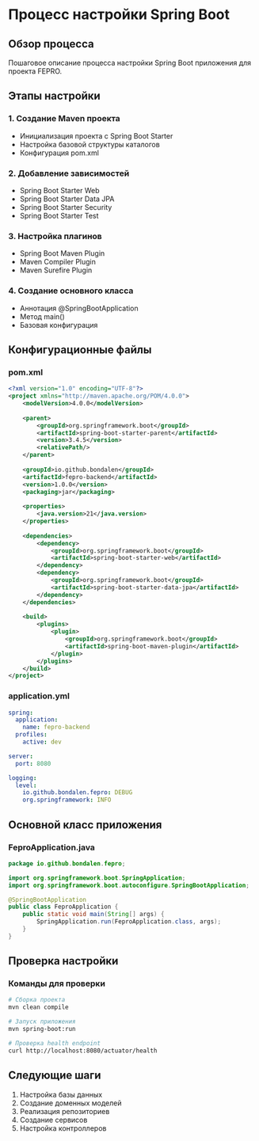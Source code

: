 # Процесс настройки Spring Boot

## Обзор процесса

Пошаговое описание процесса настройки Spring Boot приложения для проекта FEPRO.

## Этапы настройки

### 1. Создание Maven проекта
- Инициализация проекта с Spring Boot Starter
- Настройка базовой структуры каталогов
- Конфигурация pom.xml

### 2. Добавление зависимостей
- Spring Boot Starter Web
- Spring Boot Starter Data JPA
- Spring Boot Starter Security
- Spring Boot Starter Test

### 3. Настройка плагинов
- Spring Boot Maven Plugin
- Maven Compiler Plugin
- Maven Surefire Plugin

### 4. Создание основного класса
- Аннотация @SpringBootApplication
- Метод main()
- Базовая конфигурация

## Конфигурационные файлы

### pom.xml
```xml
<?xml version="1.0" encoding="UTF-8"?>
<project xmlns="http://maven.apache.org/POM/4.0.0">
    <modelVersion>4.0.0</modelVersion>
    
    <parent>
        <groupId>org.springframework.boot</groupId>
        <artifactId>spring-boot-starter-parent</artifactId>
        <version>3.4.5</version>
        <relativePath/>
    </parent>
    
    <groupId>io.github.bondalen</groupId>
    <artifactId>fepro-backend</artifactId>
    <version>1.0.0</version>
    <packaging>jar</packaging>
    
    <properties>
        <java.version>21</java.version>
    </properties>
    
    <dependencies>
        <dependency>
            <groupId>org.springframework.boot</groupId>
            <artifactId>spring-boot-starter-web</artifactId>
        </dependency>
        <dependency>
            <groupId>org.springframework.boot</groupId>
            <artifactId>spring-boot-starter-data-jpa</artifactId>
        </dependency>
    </dependencies>
    
    <build>
        <plugins>
            <plugin>
                <groupId>org.springframework.boot</groupId>
                <artifactId>spring-boot-maven-plugin</artifactId>
            </plugin>
        </plugins>
    </build>
</project>
```

### application.yml
```yaml
spring:
  application:
    name: fepro-backend
  profiles:
    active: dev

server:
  port: 8080

logging:
  level:
    io.github.bondalen.fepro: DEBUG
    org.springframework: INFO
```

## Основной класс приложения

### FeproApplication.java
```java
package io.github.bondalen.fepro;

import org.springframework.boot.SpringApplication;
import org.springframework.boot.autoconfigure.SpringBootApplication;

@SpringBootApplication
public class FeproApplication {
    public static void main(String[] args) {
        SpringApplication.run(FeproApplication.class, args);
    }
}
```

## Проверка настройки

### Команды для проверки
```bash
# Сборка проекта
mvn clean compile

# Запуск приложения
mvn spring-boot:run

# Проверка health endpoint
curl http://localhost:8080/actuator/health
```

## Следующие шаги

1. Настройка базы данных
2. Создание доменных моделей
3. Реализация репозиториев
4. Создание сервисов
5. Настройка контроллеров